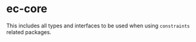 # ec-core

This includes all types and interfaces to be used when using `constraints` related packages.
